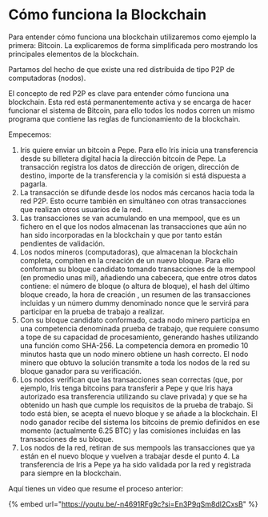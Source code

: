 # Cómo funciona la Blockchain

Para entender cómo funciona una blockchain utilizaremos como ejemplo la primera: Bitcoin. La explicaremos de forma simplificada pero mostrando los principales elementos de la blockchain.

Partamos del hecho de que existe una red distribuida de tipo P2P de computadoras (nodos).

El concepto de red P2P es clave para entender cómo funciona una blockchain. Esta red está permanentemente activa y se encarga de hacer funcionar el sistema de Bitcoin, para ello todos los nodos corren un mismo programa que contiene las reglas de funcionamiento de la blockchain.

Empecemos:

1. Iris quiere enviar un bitcoin a Pepe. Para ello Iris inicia una transferencia desde su billetera digital hacia la dirección bitcoin de Pepe. La transacción registra los datos de dirección de origen, dirección de destino, importe de la transferencia y la comisión si está dispuesta a pagarla.
2. La transacción se difunde desde los nodos más cercanos hacia toda la red P2P. Esto ocurre también en simultáneo con otras transacciones que realizan otros usuarios de la red.
3. Las transacciones se van acumulando en una mempool, que es un fichero en el que los nodos almacenan las transacciones que aún no han sido incorporadas en la blockchain y que por tanto están pendientes de validación.
4. Los nodos mineros (computadoras), que almacenan la blockchain completa, compiten en la creación de un nuevo bloque. Para ello conforman su bloque candidato tomando transacciones de la mempool (en promedio unas mil), añadiendo una cabecera, que entre otros datos contiene: el número de bloque (o altura de bloque), el hash del último bloque creado, la hora de creación , un resumen de las transacciones incluidas y un número dummy denominado nonce que le servirá para participar en la prueba de trabajo a realizar.
5. Con su bloque candidato conformado, cada nodo minero participa en una competencia denominada prueba de trabajo, que requiere consumo a tope de su capacidad de procesamiento, generando hashes utilizando una función como SHA-256. La competencia demora en promedio 10 minutos hasta que un nodo minero obtiene un hash correcto. El nodo minero que obtuvo la solución transmite a toda los nodos de la red su bloque ganador para su verificación.
6. Los nodos verifican que las transacciones sean correctas (que, por ejemplo, Iris tenga bitcoins para transferir a Pepe y que Iris haya autorizado esa transferencia utilizando su clave privada) y que se ha obtenido un hash que cumple los requisitos de la prueba de trabajo. Si todo está bien, se acepta el nuevo bloque y se añade a la blockchain. El nodo ganador recibe del sistema los bitcoins de premio definidos en ese momento (actualmente 6.25 BTC) y las comisiones incluidas en las transacciones de su bloque.
7. Los nodos de la red, retiran de sus mempools las transacciones que ya están en el nuevo bloque y vuelven a trabajar desde el punto 4. La transferencia de Iris a Pepe ya ha sido validada por la red y registrada para siempre en la blockchain.

Aquí tienes un video que resume el proceso anterior:

{% embed url="https://youtu.be/-n4691RFg9c?si=En3P9qSm8dl2CxsB" %}
